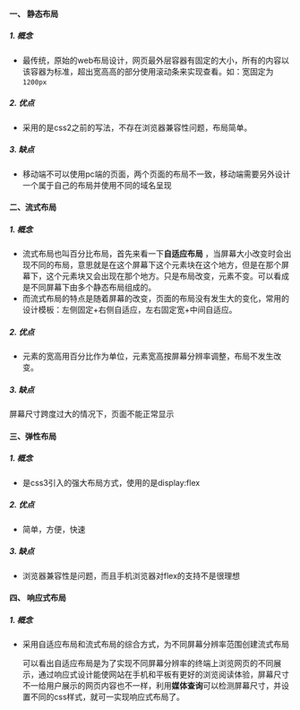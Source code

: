 #### 一、 静态布局

##### 1. 概念

* 最传统，原始的web布局设计，网页最外层容器有固定的大小，所有的内容以该容器为标准，超出宽高高的部分使用滚动条来实现查看。如：宽固定为 `1200px`

#####  2. 优点

* 采用的是css2之前的写法，不存在浏览器兼容性问题，布局简单。

##### 3. 缺点

* 移动端不可以使用pc端的页面，两个页面的布局不一致，移动端需要另外设计一个属于自己的布局并使用不同的域名呈现



#### 二、流式布局

##### 1. 概念

* 流式布局也叫百分比布局，首先来看一下**自适应布局** ，当屏幕大小改变时会出现不同的布局，意思就是在这个屏幕下这个元素块在这个地方，但是在那个屏幕下，这个元素块又会出现在那个地方。只是布局改变，元素不变。可以看成是不同屏幕下由多个静态布局组成的。
* 而流式布局的特点是随着屏幕的改变，页面的布局没有发生大的变化，常用的设计模板：左侧固定+右侧自适应，左右固定宽+中间自适应。

##### 2. 优点

* 元素的宽高用百分比作为单位，元素宽高按屏幕分辨率调整，布局不发生改变。

##### 3. 缺点

屏幕尺寸跨度过大的情况下，页面不能正常显示

#### 三、弹性布局

##### 1. 概念

* 是css3引入的强大布局方式，使用的是display:flex

##### 2. 优点

* 简单，方便，快速

##### 3. 缺点

* 浏览器兼容性是问题，而且手机浏览器对flex的支持不是很理想

#### 四、 响应式布局

##### 1. 概念

* 采用自适应布局和流式布局的综合方式，为不同屏幕分辨率范围创建流式布局

  可以看出自适应布局是为了实现不同屏幕分辨率的终端上浏览网页的不同展示，通过响应式设计能使网站在手机和平板有更好的浏览阅读体验，屏幕尺寸不一给用户展示的网页内容也不一样，利用**媒体查询**可以检测屏幕尺寸，并设置不同的css样式，就可一实现响应式布局了。



